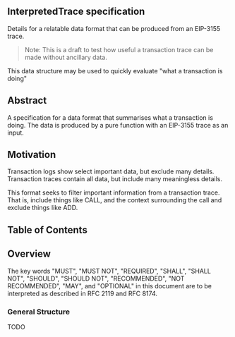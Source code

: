 ## InterpretedTrace specification

Details for a relatable data format that can be produced from an EIP-3155 trace.

> Note: This is a draft to test how useful a transaction trace can be made without ancillary data.

This data structure may be used to quickly evaluate "what a transaction is doing"

## Abstract

A specification for a data format that summarises what a transaction is doing. The
data is produced by a pure function with an EIP-3155 trace as an input.

## Motivation

Transaction logs show select important data, but exclude many details. Transaction
traces contain all data, but include many meaningless details.

This format seeks to filter important information from a transaction trace. That is,
include things like CALL, and the context surrounding the call and exclude things like ADD.

## Table of Contents


## Overview

The key words "MUST", "MUST NOT", "REQUIRED", "SHALL", "SHALL NOT", "SHOULD", "SHOULD NOT",
"RECOMMENDED", "NOT RECOMMENDED", "MAY", and "OPTIONAL" in this document are to be interpreted
as described in RFC 2119 and RFC 8174.

### General Structure

TODO